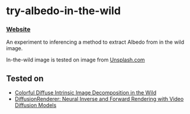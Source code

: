 # try-albedo-in-the-wild

### [Website](https://pureexe.github.io/try-albedo-in-the-wild)

An experiment to inferencing a method to extract Albedo from in the wild image. 

In-the-wild image is tested on image from [Unsplash.com](https://unsplash.com)

## Tested on
- [Colorful Diffuse Intrinsic Image Decomposition in the Wild](https://yaksoy.github.io/ColorfulShading/)
- [DiffusionRenderer: Neural Inverse and Forward Rendering with Video Diffusion Models](https://research.nvidia.com/labs/toronto-ai/DiffusionRenderer/)
